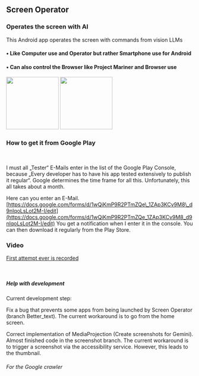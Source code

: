 ## Screen Operator
### Operates the screen with AI
This Android app operates the screen with commands from vision LLMs



#### • Like Computer use and Operator but rather Smartphone use for Android

#### • Can also control the Browser like Project Mariner and Browser use

<img src="https://github.com/Android-PowerUser/Screen_Operator/blob/main/Screenshot_20250526-192615_Screen%20Operator.png" alt="" width="141"/> <img src="https://github.com/Android-PowerUser/Screen_Operator/blob/main/Screenshot_20250521-095334_Screen%20Operator.png" alt="" width="141"/>

### How to get it from Google Play
<br/>

I must all „Tester“ E-Mails enter in the list of the Google Play Console, because „Every developer has to have his app tested extensively to publish it regular“. Google determines the time frame for all this. Unfortunately, this all takes about a month.

Here can you enter an E-Mail. [https://docs.google.com/forms/d/1wQiKmP9R2PTmZQe\_1ZAp3KCv9M8\_d9nlqoLsLot2M-I/edit](https://docs.google.com/forms/d/1wQiKmP9R2PTmZQe_1ZAp3KCv9M8_d9nlqoLsLot2M-I/edit) You get a notification when I enter it in the console. You can then download it regularly from the Play Store.

### Video
[First attempt ever is recorded](https://m.youtube.com/watch?v=o095RSFXJuc)

<br/>

##### Help with development

Current development step:

Fix a bug that prevents some apps from being launched by Screen Operator (branch Better_text). The current workaround is to go from the home screen.

Correct implementation of MediaProjection (Create screenshots for Gemini). Almost finished code in the screenshot branch. The current workaround is to trigger a screenshot via the accessibility service. However, this leads to the thumbnail.

###### For the Google crawler
<script type="application/ld+json">
{
  "@context": "https://schema.org",
  "@type": "AndroidApp",
  "name": "Screen Operator",
  "description": "Operates the screen with AI",
  "programmingLanguage": "Kotlin",
  "codeRepository": "https://github.com/Android-PowerUser/ScreenOperator",
  "author": {
    "@type": "Person",
    "name": "Android PowerUser"
  },
  "dateCreated": "2025-04-07",
  "keywords": ["Screen", "Operator", "vision", "LLMs", "control", "AI", "Agents", "AI Agents", "Computer Use", "Browser use", "Project Mariner", "Screen Operator", "vision LLM", "Smartphone use", "Android use"]
}
</script>
